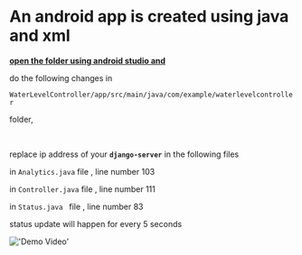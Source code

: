 # An android app is created using java and xml


<ins>**open the folder using android studio and**</ins>

do the following changes in
 
`WaterLevelController/app/src/main/java/com/example/waterlevelcontroller`

folder,

<br />

replace ip address of your **`django-server`** in the following files

in `Analytics.java` file , line number 103

in `Controller.java` file , line number 111

in `Status.java ` file , line number 83


status update will happen for every 5 seconds


!['Demo Video']("https://drive.google.com/file/d/1SjD0leIASNVmkTCEG1S4Xchp6AcPuqz5/view?usp=sharing)
